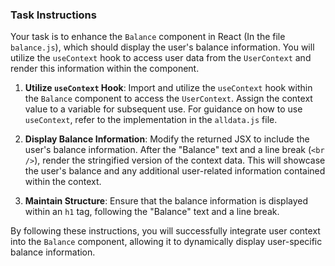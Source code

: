 ### Task Instructions

Your task is to enhance the `Balance` component in React (In the file `balance.js`), which should display the user's balance information. You will utilize the `useContext` hook to access user data from the `UserContext` and render this information within the component.

1. **Utilize `useContext` Hook**: Import and utilize the `useContext` hook within the `Balance` component to access the `UserContext`. Assign the context value to a variable for subsequent use. For guidance on how to use `useContext`, refer to the implementation in the `alldata.js` file.

2. **Display Balance Information**: Modify the returned JSX to include the user's balance information. After the "Balance" text and a line break (`<br />`), render the stringified version of the context data. This will showcase the user's balance and any additional user-related information contained within the context.

3. **Maintain Structure**: Ensure that the balance information is displayed within an `h1` tag, following the "Balance" text and a line break.

By following these instructions, you will successfully integrate user context into the `Balance` component, allowing it to dynamically display user-specific balance information.
